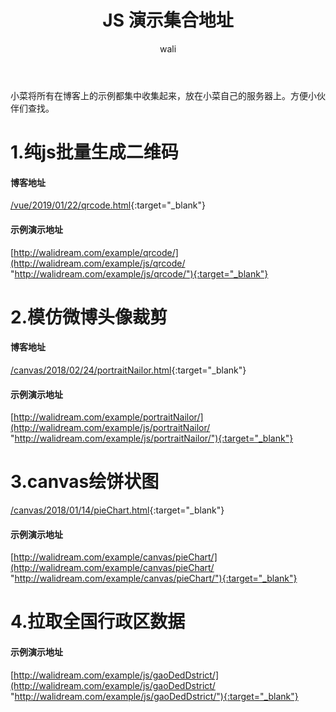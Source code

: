 ﻿---
layout: post
title: JS 演示集合地址   #标题
tagline:  Javascript Demo集合地址
category: javascript      #分类
author: wali    #作者
tag: javascript     #标签
ghurl:        #github url
ghurl_zip:    #github zip下载
comments: true

post_nav: ["1.纯js批量生成二维码","2.模仿微博头像裁剪","3.canvas绘饼状图"]
---

小菜将所有在博客上的示例都集中收集起来，放在小菜自己的服务器上。方便小伙伴们查找。

# 1.纯js批量生成二维码

#### 博客地址

[/vue/2019/01/22/qrcode.html](/vue/2019/01/22/qrcode.html "/vue/2019/01/22/qrcode.html"){:target="_blank"}

#### 示例演示地址

[http://walidream.com/example/qrcode/](http://walidream.com/example/js/qrcode/ "http://walidream.com/example/js/qrcode/"){:target="_blank"}


# 2.模仿微博头像裁剪

#### 博客地址

[/canvas/2018/02/24/portraitNailor.html](/canvas/2018/02/24/portraitNailor.html "/canvas/2018/02/24/portraitNailor.html"){:target="_blank"}

#### 示例演示地址

[http://walidream.com/example/portraitNailor/](http://walidream.com/example/js/portraitNailor/ "http://walidream.com/example/js/portraitNailor/"){:target="_blank"}

# 3.canvas绘饼状图

[/canvas/2018/01/14/pieChart.html](canvas/2018/01/14/pieChart.html "canvas/2018/01/14/pieChart.html"){:target="_blank"}

#### 示例演示地址

[http://walidream.com/example/canvas/pieChart/](http://walidream.com/example/canvas/pieChart/ "http://walidream.com/example/canvas/pieChart/"){:target="_blank"}


# 4.拉取全国行政区数据

#### 示例演示地址

[http://walidream.com/example/js/gaoDedDstrict/](http://walidream.com/example/js/gaoDedDstrict/ "http://walidream.com/example/js/gaoDedDstrict/"){:target="_blank"}
























